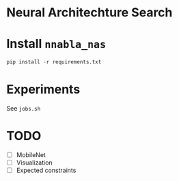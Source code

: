 # Neural Architechture Search

# Install `nnabla_nas`
```python
pip install -r requirements.txt
```

# Experiments

See `jobs.sh`

# TODO
 * [ ] MobileNet
 * [ ] Visualization
 * [ ] Expected constraints